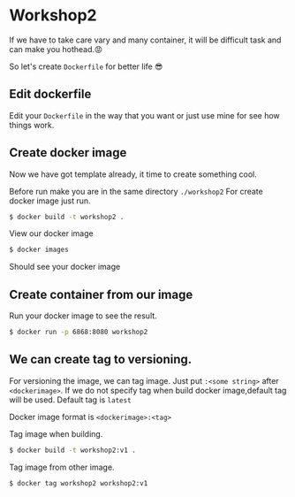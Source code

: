 # Workshop2
If we have to take care vary and many container, it will be difficult task and can make you hothead.:rage:

So let's create `Dockerfile` for better life :sunglasses:

## Edit dockerfile
Edit your `Dockerfile` in the way that you want or just use mine for see how things work.

## Create docker image
  Now we have got template already, it time to create something cool.

  Before run make you are in the same directory `./workshop2` For create docker image just run.
  ```sh
  $ docker build -t workshop2 .
  ```
  View our docker image
  ```sh
  $ docker images
  ```

  Should see your docker image

## Create container from our image
Run your docker image to see the result.
```sh
$ docker run -p 6868:8080 workshop2
```

## We can create tag to versioning.
For versioning the image, we can tag image. Just put `:<some string>` after `<dockerimage>`. If we do not specify tag when build docker image,default tag will be used. Default tag is `latest`

Docker image format is  `<dockerimage>:<tag>`

Tag image when building.
```sh
$ docker build -t workshop2:v1 .
```

Tag image from other image.
```sh
$ docker tag workshop2 workshop2:v1
```